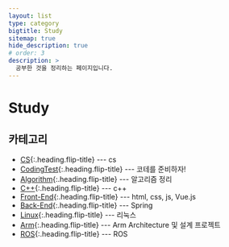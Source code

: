 ```yaml
---
layout: list
type: category
bigtitle: Study
sitemap: true
hide_description: true
# order: 3
description: >
  공부한 것을 정리하는 페이지입니다.
---
```


# Study

## 카테고리

- [CS]{:.heading.flip-title} --- cs
- [CodingTest]{:.heading.flip-title} --- 코테를 준비하자!
- [Algorithm]{:.heading.flip-title} --- 알고리즘 정리
- [C++]{:.heading.flip-title} --- c++
- [Front-End]{:.heading.flip-title} --- html, css, js, Vue.js
- [Back-End]{:.heading.flip-title} --- Spring
- [Linux]{:.heading.flip-title} --- 리눅스
- [Arm]{:.heading.flip-title} --- Arm Architecture 및 설계 프로젝트
- [ROS]{:.heading.flip-title} --- ROS

[CS]: /cs/
[CodingTest]: /codingtest/
[Algorithm]: /algo/
[C++]: /cpp/
[Front-End]: /frontend/
[Back-End]: /backend/
[Linux]: /linux/
[Arm]: /arm/
[ROS]: /ros/
